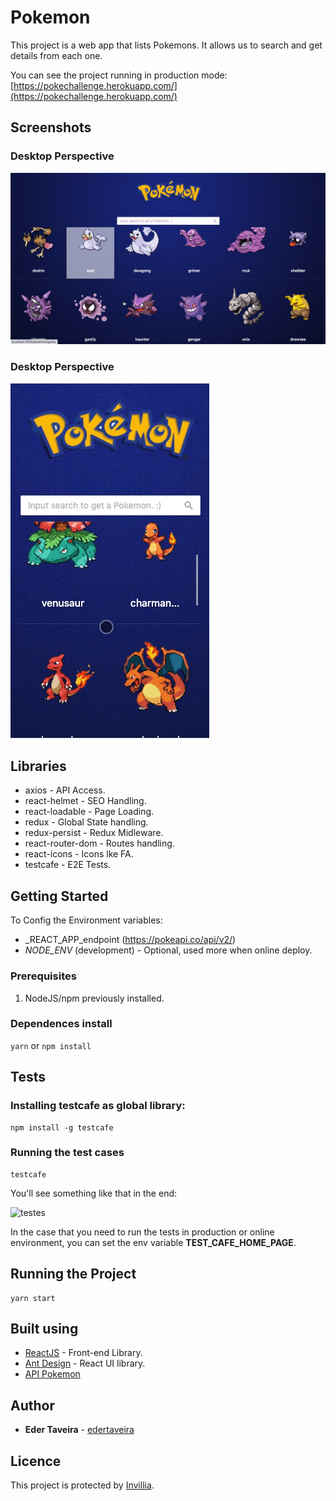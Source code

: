 # Pokemon

This project is a web app that lists Pokemons. It allows us to search and get details from each one.

You can see the project running in production mode: [https://pokechallenge.herokuapp.com/](https://pokechallenge.herokuapp.com/)

## Screenshots

### Desktop Perspective
![nav](./docs/nav.gif)

### Desktop Perspective
![nav](./docs/mobile.gif)

## Libraries

- axios - API Access.
- react-helmet - SEO Handling.
- react-loadable - Page Loading.
- redux - Global State handling.
- redux-persist - Redux Midleware.
- react-router-dom - Routes handling.
- react-icons - Icons lke FA.
- testcafe - E2E Tests.

## Getting Started

To Config the Environment variables:

- _REACT_APP_endpoint (https://pokeapi.co/api/v2/)
- _NODE_ENV_ (development) - Optional, used more when online deploy.

### Prerequisites

1. NodeJS/npm previously installed.

### Dependences install

```yarn```
or
```npm install```

## Tests



### Installing testcafe as global library:
```
npm install -g testcafe
```

### Running the test cases
```
testcafe
```

You'll see something like that in the end:

![testes](./docs/testes.png)

In the case that you need to run the tests in production or online environment, you can set the env variable **TEST_CAFE_HOME_PAGE**.

## Running the Project

```
yarn start
```

## Built using

- [ReactJS](https://pt-br.reactjs.org/) - Front-end Library.
- [Ant Design](https://ant.design/) - React UI library.
- [API Pokemon](https://pokeapi.co/)

## Author

- **Eder Taveira** - [edertaveira](https://github.com/edertaveira)

## Licence

This project is protected by [Invillia](https://invillia.com/global-growth-framework/).
